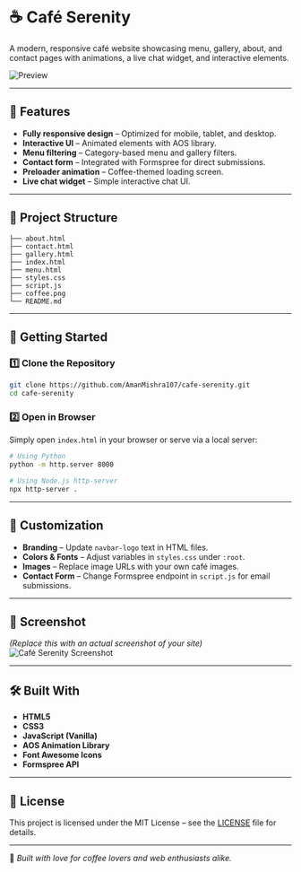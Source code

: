 # ☕ Café Serenity

A modern, responsive café website showcasing menu, gallery, about, and contact pages with animations, a live chat widget, and interactive elements.

![Preview](preview.png) <!-- Optional: Add a screenshot here -->

---

## 🌟 Features
- **Fully responsive design** – Optimized for mobile, tablet, and desktop.
- **Interactive UI** – Animated elements with AOS library.
- **Menu filtering** – Category-based menu and gallery filters.
- **Contact form** – Integrated with Formspree for direct submissions.
- **Preloader animation** – Coffee-themed loading screen.
- **Live chat widget** – Simple interactive chat UI.

---

## 📂 Project Structure
```
├── about.html
├── contact.html
├── gallery.html
├── index.html
├── menu.html
├── styles.css
├── script.js
├── coffee.png
└── README.md
```

---

## 🚀 Getting Started

### 1️⃣ Clone the Repository
```bash
git clone https://github.com/AmanMishra107/cafe-serenity.git
cd cafe-serenity
```

### 2️⃣ Open in Browser
Simply open `index.html` in your browser or serve via a local server:
```bash
# Using Python
python -m http.server 8000

# Using Node.js http-server
npx http-server .
```

---

## 🔧 Customization
- **Branding** – Update `navbar-logo` text in HTML files.
- **Colors & Fonts** – Adjust variables in `styles.css` under `:root`.
- **Images** – Replace image URLs with your own café images.
- **Contact Form** – Change Formspree endpoint in `script.js` for email submissions.

---

## 📸 Screenshot
*(Replace this with an actual screenshot of your site)*  
![Café Serenity Screenshot](preview.png)

---

## 🛠 Built With
- **HTML5**
- **CSS3**
- **JavaScript (Vanilla)**
- **AOS Animation Library**
- **Font Awesome Icons**
- **Formspree API**

---

## 📄 License
This project is licensed under the MIT License – see the [LICENSE](LICENSE) file for details.

---

💚 *Built with love for coffee lovers and web enthusiasts alike.*
